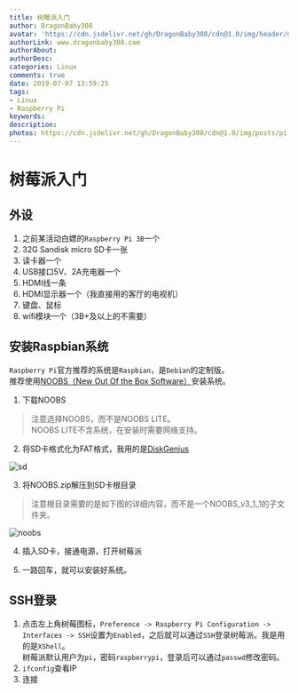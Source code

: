 ```yaml
---
title: 树莓派入门
author: DragonBaby308
avatar: 'https://cdn.jsdelivr.net/gh/DragonBaby308/cdn@1.0/img/header/db3Avatar.jpeg'
authorLink: www.dragonbaby308.com
authorAbout:
authorDesc:
categories: Linux
comments: true
date: 2019-07-07 13:59:25
tags:
- Linux
- Raspberry Pi
keywords:
description:
photos: https://cdn.jsdelivr.net/gh/DragonBaby308/cdn@1.0/img/posts/pi.jpg
---
```


#  树莓派入门

##  外设

1. 之前某活动白嫖的`Raspberry Pi 3B`一个
2. 32G Sandisk micro SD卡一张
3. 读卡器一个
4. USB接口5V、2A充电器一个
5. HDMI线一条
6. HDMI显示器一个（我直接用的客厅的电视机）
7. 键盘、鼠标
8.  wifi模块一个（3B+及以上的不需要）

##  安装Raspbian系统

`Raspberry Pi`官方推荐的系统是`Raspbian`，是`Debian`的定制版。  
推荐使用[NOOBS（New Out Of the Box Software）](https://www.raspberrypi.org/downloads/noobs/)安装系统。

1. 下载NOOBS

> 注意选择NOOBS，而不是NOOBS LITE。  
NOOBS LITE不含系统，在安装时需要网络支持。

2. 将SD卡格式化为FAT格式，我用的是[DiskGenius](http://www.diskgenius.cn/download.php)

![sd](https://tva1.sinaimg.cn/large/007DFXDhly1g4wbgyt7xoj315e0rqqbw.jpg)

3. 将NOOBS.zip解压到SD卡根目录

> 注意根目录需要的是如下图的详细内容，而不是一个NOOBS_v3_1_1的子文件夹。

![noobs](https://tva2.sinaimg.cn/large/007DFXDhgy1g4rb5r19t3j30o00k1q54.jpg)

4. 插入SD卡，接通电源，打开树莓派

5. 一路回车，就可以安装好系统。

##  SSH登录

1. 点击左上角树莓图标，`Preference -> Raspberry Pi Configuration -> Interfaces -> SSH`设置为`Enabled`，之后就可以通过`SSH`登录树莓派。我是用的是`XShell`。  
树莓派默认用户为`pi`，密码`raspberrypi`，登录后可以通过`passwd`修改密码。
2. `ifconfig`查看IP
3. 连接
